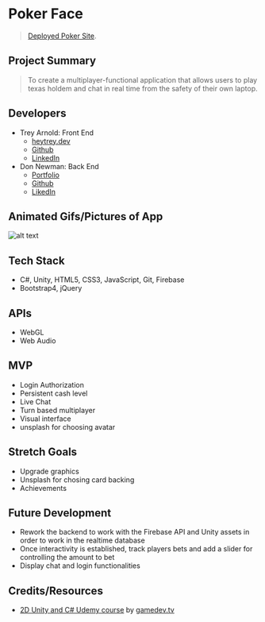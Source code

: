 # Poker Face

> [Deployed Poker Site](https://treyarnold.github.io/Poker-Face/).

## Project Summary

> To create a multiplayer-functional application that allows users to play texas holdem and chat in real time from the safety of their own laptop. 

## Developers

- Trey Arnold: Front End
  - [heytrey.dev](https://heytrey.dev)
  - [Github](https://github.com/treyarnold)
  - [LinkedIn](https://www.linkedin.com/in/trey-arnold/)
- Don Newman: Back End
  - [Portfolio](https://djn94.github.io/Bootstrap-portfolio/)
  - [Github](https://github.com/Djn94)
  - [LikedIn](https://www.linkedin.com/in/don-newman-20042b179/)

## Animated Gifs/Pictures of App

![alt text](https://media.giphy.com/media/gIAh11mlYJa4jEeFga/giphy.gif)

## Tech Stack

- C#, Unity, HTML5, CSS3, JavaScript, Git, Firebase
- Bootstrap4, jQuery

## APIs

- WebGL
- Web Audio

## MVP

- Login Authorization
- Persistent cash level
- Live Chat
- Turn based multiplayer
- Visual interface
- unsplash for choosing avatar

## Stretch Goals

- Upgrade graphics
- Unsplash for chosing card backing
- Achievements 

## Future Development

- Rework the backend to work with the Firebase API and Unity assets in order to work in the realtime database
- Once interactivity is established, track players bets and add a slider for controlling the amount to bet
- Display chat and login functionalities 

## Credits/Resources

- [2D Unity and C# Udemy course](https://www.udemy.com/unitycourse/) by [gamedev.tv](https://www.gamedev.tv/)
